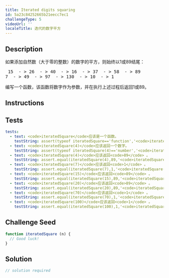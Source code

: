 ```yaml
---
title: Iterated digits squaring
id: 5a23c84252665b21eecc7ec1
challengeType: 5
videoUrl: ''
localeTitle: 迭代的数字平方
---
```


## Description
<section id="description">如果添加自然数（大于零的整数）的数字的平方，则始终以1或89结尾： <pre> 15  - &gt; 26  - &gt; 40  - &gt; 16  - &gt; 37  - &gt; 58  - &gt; 89
7  - &gt; 49  - &gt; 97  - &gt; 130  - &gt; 10  - &gt; 1 </pre>编写一个函数，该函数将数字作为参数，并在执行上述过程后返回1或89。 </section>

## Instructions
<section id="instructions">
</section>

## Tests
<section id='tests'>

```yml
tests:
  - text: <code>iteratedSquare</code>应该是一个函数。
    testString: assert(typeof iteratedSquare=='function','<code>iteratedSquare</code> should be a function.');
  - text: <code>iteratedSquare(4)</code>应该返回一个数字。
    testString: assert(typeof iteratedSquare(4)=='number','<code>iteratedSquare(4)</code> should return a number.');
  - text: <code>iteratedSquare(4)</code>应该返回<code>89</code> 。
    testString: assert.equal(iteratedSquare(4),89,'<code>iteratedSquare(4)</code> should return <code>89</code>.');
  - text: <code>iteratedSquare(7)</code>应该返回<code>1</code> 。
    testString: assert.equal(iteratedSquare(7),1,'<code>iteratedSquare(7)</code> should return <code>1</code>.');
  - text: <code>iteratedSquare(15)</code>应该返回<code>89</code> 。
    testString: assert.equal(iteratedSquare(15),89,'<code>iteratedSquare(15)</code> should return <code>89</code>.');
  - text: <code>iteratedSquare(20)</code>应该返回<code>89</code> 。
    testString: assert.equal(iteratedSquare(20),89,'<code>iteratedSquare(20)</code> should return <code>89</code>.');
  - text: <code>iteratedSquare(70)</code>应该返回<code>1</code> 。
    testString: assert.equal(iteratedSquare(70),1,'<code>iteratedSquare(70)</code> should return <code>1</code>.');
  - text: <code>iteratedSquare(100)</code>应该返回<code>1</code> 。
    testString: assert.equal(iteratedSquare(100),1,'<code>iteratedSquare(100)</code> should return <code>1</code>.');

```

</section>

## Challenge Seed
<section id='challengeSeed'>

<div id='js-seed'>

```js
function iteratedSquare (n) {
  // Good luck!
}

```

</div>



</section>

## Solution
<section id='solution'>

```js
// solution required
```
</section>
